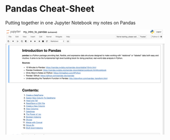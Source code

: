 # Pandas Cheat-Sheet

Putting together in one Jupyter Notebook my notes on Pandas

![Screenshot](./images/screenshot.png)
